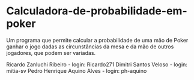 # Calculadora-de-probabilidade-em-poker
Um programa que permite calcular a probabilidade de uma mão de Poker ganhar o jogo dadas as circunstâncias da mesa e da mão de outros jogadores, que podem ser variadas.

Ricardo Zanluchi Ribeiro - login: Ricardo271
Dimitri Santos Veloso - login: mitia-sv
Pedro Henrique Aquino Alves - login: ph-aquino
